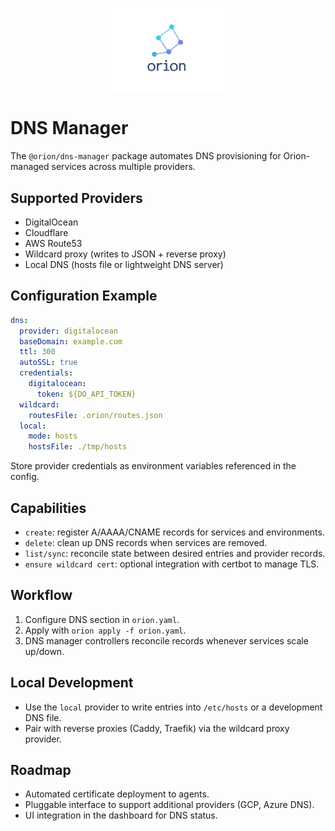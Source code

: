 <p align="center">
  <img src="../assets/Orion-logo_nobg.png" alt="Orion logo" width="200" />
</p>

# DNS Manager

The `@orion/dns-manager` package automates DNS provisioning for Orion-managed services across multiple providers.

## Supported Providers

- DigitalOcean
- Cloudflare
- AWS Route53
- Wildcard proxy (writes to JSON + reverse proxy)
- Local DNS (hosts file or lightweight DNS server)

## Configuration Example

```yaml
dns:
  provider: digitalocean
  baseDomain: example.com
  ttl: 300
  autoSSL: true
  credentials:
    digitalocean:
      token: ${DO_API_TOKEN}
  wildcard:
    routesFile: .orion/routes.json
  local:
    mode: hosts
    hostsFile: ./tmp/hosts
```

Store provider credentials as environment variables referenced in the config.

## Capabilities

- `create`: register A/AAAA/CNAME records for services and environments.
- `delete`: clean up DNS records when services are removed.
- `list/sync`: reconcile state between desired entries and provider records.
- `ensure wildcard cert`: optional integration with certbot to manage TLS.

## Workflow

1. Configure DNS section in `orion.yaml`.
2. Apply with `orion apply -f orion.yaml`.
3. DNS manager controllers reconcile records whenever services scale up/down.

## Local Development

- Use the `local` provider to write entries into `/etc/hosts` or a development DNS file.
- Pair with reverse proxies (Caddy, Traefik) via the wildcard proxy provider.

## Roadmap

- Automated certificate deployment to agents.
- Pluggable interface to support additional providers (GCP, Azure DNS).
- UI integration in the dashboard for DNS status.
